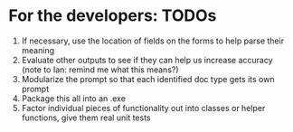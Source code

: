 # For the developers: TODOs
1. If necessary, use the location of fields on the forms to help parse their meaning 
2. Evaluate other outputs to see if they can help us increase accuracy (note to Ian: remind me what this means?)
3. Modularize the prompt so that each identified doc type gets its own prompt 
4. Package this all into an .exe 
5. Factor individual pieces of functionality out into classes or helper functions, give them real unit tests
